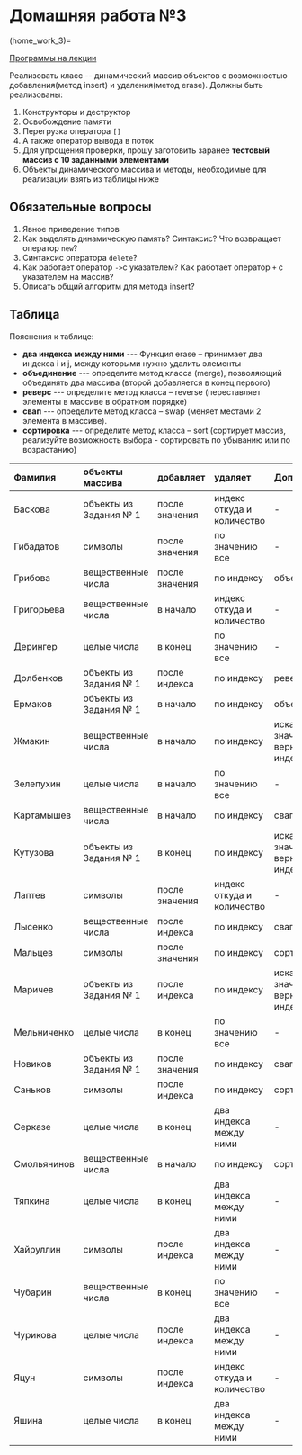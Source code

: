 # Домашняя работа №3

(home_work_3)=

[Программы на лекции](https://drive.google.com/open?id=13dTHiiZy9Gs7dosF-s2HOadJXHCG4Sp_&usp=drive_fs)

Реализовать класс -- динамический массив объектов с возможностью добавления(метод insert) и удаления(метод erase). Должны быть реализованы:

1. Конструкторы и деструктор
2. Освобождение памяти
3. Перегрузка оператора `[]`
4. А также оператор вывода в поток
5. Для упрощения проверки, прошу заготовить заранее **тестовый массив с 10 заданными элементами**
6. Объекты динамического массива и методы, необходимые для реализации взять из таблицы ниже

## Обязательные вопросы

1. Явное приведение типов
2. Как выделять динамическую память? Синтаксис? Что возвращает оператор `new`?
3. Синтаксис оператора `delete`?
4. Как работает оператор `->`с указателем? Как работает оператор `+` с указателем на массив?
5. Описать общий алгоритм для метода insert?

## Таблица

Пояснения к таблице:

- **два индекса между ними** --- Функция erase – принимает два индекса i и j, между которыми нужно удалить элементы
- **объединение** --- определите метод класса (merge), позволяющий объединять два массива (второй добавляется в конец первого)
- **реверс** --- определите метод класса – reverse (переставляет элементы в массиве в обратном порядке)
- **свап** --- определите метод класса – swap (меняет местами 2 элемента в массиве).
- **сортировка** --- определите метод класса – sort (сортирует массив, реализуйте возможность выбора - сортировать по убыванию или по возрастанию)

| Фамилия     | объекты массива        | добавляет      | удаляет                    | Дополнения                          |
|:------------|:-----------------------|:---------------|:---------------------------|:------------------------------------|
| Баскова     | объекты из Задания № 1 | после значения | индекс откуда и количество | -                                   |
| Гибадатов   | символы                | после значения | по значению все            | -                                   |
| Грибова     | вещественные числа     | после значения | по индексу                 | объединение                         |
| Григорьева  | вещественные числа     | в начало       | индекс откуда и количество | -                                   |
| Дерингер    | целые числа            | в конец        | по значению все            | -                                   |
| Долбенков   | объекты из Задания № 1 | после индекса  | по индексу                 | реверс                              |
| Ермаков     | объекты из Задания № 1 | в начало       | по индексу                 | объединение                         |
| Жмакин      | вещественные числа     | в начало       | по индексу                 | искать по значению и вернуть индекс |
| Зелепухин   | целые числа            | в начало       | по значению все            | -                                   |
| Картамышев  | вещественные числа     | в начало       | по индексу                 | свап                                |
| Кутузова    | объекты из Задания № 1 | в конец        | по индексу                 | искать по значению и вернуть индекс |
| Лаптев      | символы                | после значения | индекс откуда и количество | -                                   |
| Лысенко     | вещественные числа     | после индекса  | по индексу                 | свап                                |
| Мальцев     | символы                | после значения | по индексу                 | сортировка                          |
| Маричев     | объекты из Задания № 1 | после индекса  | по индексу                 | искать по значению и вернуть индекс |
| Мельниченко | целые числа            | в конец        | по значению все            | -                                   |
| Новиков     | объекты из Задания № 1 | после значения | по индексу                 | свап                                |
| Саньков     | символы                | после индекса  | по индексу                 | сортировка                          |
| Серказе     | целые числа            | в конец        | два индекса между ними     | -                                   |
| Смольянинов | вещественные числа     | в начало       | по индексу                 | сортировка                          |
| Тяпкина     | целые числа            | в конец        | два индекса между ними     | -                                   |
| Хайруллин   | символы                | после индекса  | два индекса между ними     | -                                   |
| Чубарин     | вещественные числа     | в конец        | по значению все            | -                                   |
| Чурикова    | целые числа            | после индекса  | два индекса между ними     | -                                   |
| Яцун        | символы                | после индекса  | индекс откуда и количество | -                                   |
| Яшина       | целые числа            | в конец        | два индекса между ними     | -                                   |
